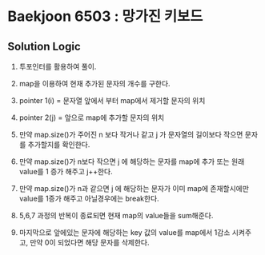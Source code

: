 # Baekjoon 6503 : 망가진 키보드

## Solution Logic

1. 투포인터를 활용하여 풀이.

2. map을 이용하여 현재 추가된 문자의 개수를 구한다.

3. pointer 1(i) = 문자열 앞에서 부터 map에서 제거할 문자의 위치

4. pointer 2(j) = 앞으로 map에 추가할 문자의 위치

5. 만약 map.size()가 주어진 n 보다 작거나 같고 j 가 문자열의 길이보다 작으면 문자를 추가할지를 확인한다.

6. 만약 map.size()가 n보다 작으면 j 에 해당하는 문자를 map에 추가 또는 원래 value를 1 증가 해주고 j++한다.

7. 만약 map.size()가 n과 같으면 j 에 해당하는 문자가 이미 map에 존재할시에만 value를 1증가 해주고 아닐경우에는 break한다.

8. 5,6,7 과정의 반복이 종료되면 현재 map의 value들을 sum해준다.

9. 마지막으로 앞에있는 문자에 해당하는 key 값의 value를 map에서 1감소 시켜주고, 만약 0이 되었다면 해당 문자를 삭제한다.